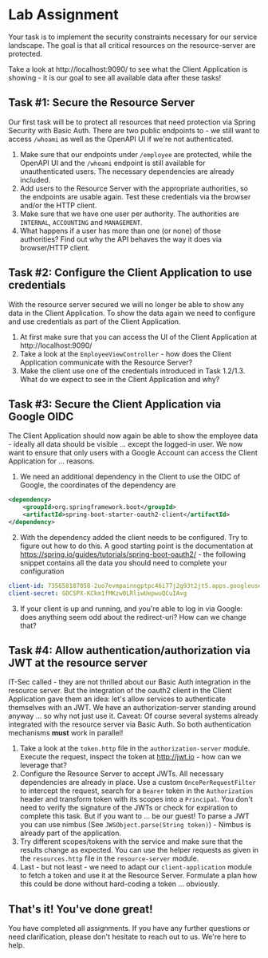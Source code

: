 # Lab Assignment

Your task is to implement the security constraints necessary for our service landscape. The goal is that all critical resources on the resource-server are protected.

Take a look at http://localhost:9090/ to see what the Client Application is showing - it is our goal to see all available data after these tasks!

## Task #1: Secure the Resource Server

Our first task will be to protect all resources that need protection via Spring Security with Basic Auth. There are two public endpoints to - we still want to access `/whoami` as well as the OpenAPI UI if we're not authenticated. 

1. Make sure that our endpoints under `/employee` are protected, while the OpenAPI UI and the `/whoami` endpoint is still available for unauthenticated users. The necessary dependencies are already included.
2. Add users to the Resource Server with the appropriate authorities, so the endpoints are usable again. Test these credentials via the browser and/or the HTTP client.
3. Make sure that we have one user per authority. The authorities are `INTERNAL`, `ACCOUNTING` and `MANAGEMENT`.
4. What happens if a user has more than one (or none) of those authorities? Find out why the API behaves the way it does via browser/HTTP client.

## Task #2: Configure the Client Application to use credentials

With the resource server secured we will no longer be able to show any data in the Client Application. To show the data again we need to configure and use credentials as part of the Client Application.

1. At first make sure that you can access the UI of the Client Application at http://localhost:9090/ 
2. Take a look at the `EmployeeViewController` - how does the Client Application communicate with the Resource Server? 
3. Make the client use one of the credentials introduced in Task 1.2/1.3. What do we expect to see in the Client Application and why?

## Task #3: Secure the Client Application via Google OIDC

The Client Application should now again be able to show the employee data - ideally all data should be visible ... except the logged-in user.  We now want to ensure that only users with a Google Account can access the Client Application for ... reasons. 

1. We need an additional dependency in the Client to use the OIDC of Google, the coordinates of the dependency are

```xml
<dependency>
    <groupId>org.springframework.boot</groupId>
    <artifactId>spring-boot-starter-oauth2-client</artifactId>
</dependency> 
```

2. With the dependency added the client needs to be configured. Try to figure out how to do this. A good starting point is the documentation at https://spring.io/guides/tutorials/spring-boot-oauth2/ - the following snippet contains all the data you should need to complete your configuration
```yaml
client-id: 735658187058-2uo7evmpainngptpc46i77j2g93t2jt5.apps.googleusercontent.com
client-secret: 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
```

3. If your client is up and running, and you're able to log in via Google: does anything seem odd about the redirect-uri? How can we change that?

## Task #4: Allow authentication/authorization via JWT at the resource server

IT-Sec called - they are not thrilled about our Basic Auth integration in the resource server. But the integration of the oauth2 client in the Client Application gave them an idea: let's allow services to authenticate themselves with an JWT. We have an authorization-server standing around anyway ... so why not just use it. Caveat: Of course several systems already integrated with the resource server via Basic Auth. So both authentication mechanisms **must** work in parallel!

1. Take a look at the `token.http` file in the `authorization-server` module. Execute the request, inspect the token at http://jwt.io - how can we leverage that?
2. Configure the Resource Server to accept JWTs. All necessary dependencies are already in place. Use a custom `OncePerRequestFilter` to intercept the request, search for a `Bearer` token in the `Authorization` header and transform token with its scopes into a `Principal`. You don't need to verify the signature of the JWTs or check for expiration to complete this task. But if you want to ... be our guest! To parse a JWT you can use nimbus (See `JWSObject.parse(String token)`) - Nimbus is already part of the application.
3. Try different scopes/tokens with the service and make sure that the results change as expected. You can use the helper requests as given in the `resources.http` file in the `resource-server` module.
4. Last - but not least - we need to adapt our `client-application` module to fetch a token and use it at the Resource Server. Formulate a plan how this could be done without hard-coding a token ... obviously.

## That's it! You've done great!

You have completed all assignments. If you have any further questions or need clarification, please don't hesitate to reach out to us. We're here to help.